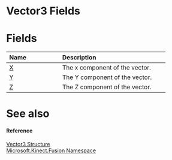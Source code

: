 Vector3 Fields  
==============  

<span id="publicfieldsSection"></span>

Fields  
======  

<table>
<colgroup>
<col width="30%" />
<col width="60%" />
</colgroup>
<thead>
<tr class="header">
<th align="left">Name</th>
<th align="left">Description</th>
</tr>
</thead>
<tbody>
<tr class="odd">
<td align="left"><a href="Vector3_Fields/X_Field.md">X</a></td>
<td align="left">The x component of the vector.</td>
</tr>
<tr class="even">
<td align="left"><a href="Vector3_Fields/Y_Field.md">Y</a></td>
<td align="left">The Y component of the vector.</td>
</tr>
<tr class="odd">
<td align="left"><a href="Vector3_Fields/Z_Field.md">Z</a></td>
<td align="left">The Z component of the vector.</td>
</tr>
</tbody>
</table>

<span id="ID4EI"></span>

See also  
========  

<span id="ID4EK"></span>
#### Reference  

[Vector3 Structure](../Vector3_Structure.md)  
 [Microsoft.Kinect.Fusion Namespace](../../Kinect.Fusion.md)  



<!--Please do not edit the data in the comment block below.-->
<!--
TOCTitle : Vector3 Fields
RLTitle : Vector3 Fields
KeywordK : Vector3 structure, fields
KeywordA : Fields.T:Microsoft.Kinect.Fusion.Vector3
AssetID : Fields.T:Microsoft.Kinect.Fusion.Vector3
Locale : en-us
CommunityContent : 1
TargetOS : Windows
TopicType : kbSyntax
DocSet : K4Wv2
ProjType : K4Wv2Proj
Technology : Kinect for Windows
Product : Kinect for Windows SDK v2
productversion : 20
-->
